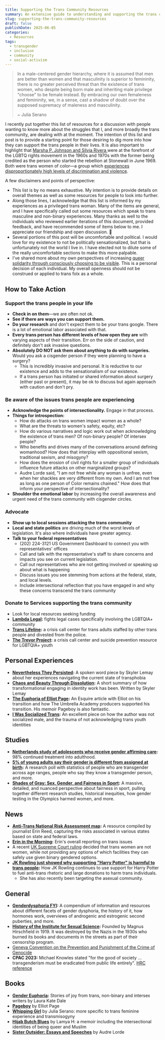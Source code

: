 ```yaml
---
title: Supporting the Trans Community Resources
summary: An extensive guide to understanding and supporting the trans community, including actionable steps, essential resources, and perspectives on current challenges facing transgender individuals.
slug: supporting-the-trans-community-resources
draft: false
publishDate: 2025-06-05
categories:
  - Resources
tags:
  - transgender
  - inclusion
  - community
  - social-activism
---
```

> In a male-centered gender hierarchy, where it is assumed that men are better than women and that masculinity is superior to femininity, there is no greater perceived threat than the existence of trans women, who despite being born male and inheriting male privilege "choose" to be female instead. By embracing our own femaleness and femininity, we, in a sense, cast a shadow of doubt over the supposed supremacy of maleness and masculinity.
> 
> ~ Julia Serano

I recently put together this list of resources for a discussion with people wanting to know more about the struggles that I, and more broadly the trans community, are dealing with at the moment. The intention of this list and post is to provide a starting point for those desiring to dig more into how they can support the trans people in their lives. It is also important to highlight that [Marsha P. Johnson and Silvia Rivera ](https://historynavigator.org/2020/06/15/marsha-p-johnson-and-sylvia-rivera-activists/)were at the forefront of the LGBTQ rights movement in the 1960s and 1970s with the former being credited as the person who started the rebellion at Stonewall in June 1969. Both were trans women of color—a group which [experiences disproportionately high levels of discrimination and violence](https://theconversation.com/transgender-people-of-color-face-unique-challenges-as-gender-discrimination-and-racism-intersect-179515). 

A few disclaimers and points of perspective:

* This list is by no means exhaustive. My intention is to provide details on overall themes as well as some resources for people to look into further.
* Along those lines, I acknowledge that this list is informed by my experiences as a privileged trans woman. Many of the items are general, and I have specifically called out some resources which speak to trans masculine and non-binary experiences. Many thanks as well to the individuals who reviewed earlier iterations of this document, provided feedback, and have recommended some of items below to me. I appreciate our friendship and open discussion. 💜
* Several portions of this post will be uncomfortable and political. I would love for my existence to not be politically sensationalized, but that is unfortunately not the world I live in. I have elected not to dilute some of the really uncomfortable sections to make this more palpable.
* I've shared more about my own perspectives of increasing [queer solidarity through consciously choosing to be visible](queer-solidarity-and-the-impact-of-visibility-tanking). This is a personal decision of each individual. My overall openness should not be construed or applied to trans folx as a whole.
## How to Take Action

### Support the trans people in your life

- **Check in on them**—we are often not ok.
- **See if there are ways you can support them.**
- **Do your research** and don't expect them to be your trans google. There is a lot of emotional labor associated with that.
- **Every trans person has different levels of how open they are** with varying aspects of their transition. Err on the side of caution, and definitely don't ask invasive questions.
- **Absolutely DO NOT ask them about anything to do with surgeries.** Would you ask a cisgender person if they were planning to have a surgery?
    - This is incredibly invasive and personal. It is reductive to our existence and adds to the sensationalism of our existence.
    - If a trans person has initiated or shared information about surgery (either past or present), it may be ok to discuss but again approach with caution and don't pry.

### Be aware of the issues trans people are experiencing

- **Acknowledge the points of intersectionality.** Engage in that process.
- **Things for introspection:**
    - How do attacks on trans women impact women as a whole?
    - What are the threats to women's safety, equity, etc?
    - How do various narratives and logic work out when acknowledging the existence of trans men? Of non-binary people? Of intersex people?
    - Who benefits and drives many of the conversations around defining womanhood? How does that interplay with oppositional sexism, traditional sexism, and misogyny?
    - How does the erosion of civil rights for a smaller group of individuals influence future attacks on other marginalized groups?
    - Audre Lorde said, "I am not free while any woman is unfree, even when her shackles are very different from my own. And I am not free as long as one person of Color remains chained." How does that inform your perspective of intersectionality?
- **Shoulder the emotional labor** by increasing the overall awareness and urgent need of the trans community with cisgender circles.

### Advocate

- **Show up to local sessions attacking the trans community**
- **Local and state politics** are driving much of the worst levels of legislation. It's also where individuals have greater agency.
- **Talk to your federal representatives**
    - (202) 224-3121 US Government Dashboard to connect you with representatives' offices
    - Call and talk with the representative's staff to share concerns and impacts you see on current legislation.
    - Call out representatives who are not getting involved or speaking up about what is happening
    - Discuss issues you see stemming from actions at the federal, state, and local levels.
    - Include intersectional reflection that you have engaged in and why these concerns transcend the trans community

### Donate to Services supporting the trans community

- Look for local resources seeking funding
- **[Lambda Legal](https://lambdalegal.org/):** fights legal cases specifically involving the LGBTQIA+ community
- **[Trans Lifeline](https://translifeline.org/):** a crisis call center for trans adults staffed by other trans people and divested from the police.
- **[The Trevor Project](https://www.thetrevorproject.org/):** a crisis call center and suicide prevention resource for LGBTQIA+ youth

## Personal Experiences

- **[Nevertheless They Persisted](/blog/nevertheless-they-persisted):** A spoken word piece by Skyler Lemay about her experiences navigating the current state of transphobia
- **[Chaos and Beauty Through Dissolution](/blog/chaos-and-beauty-through-dissolution):** A short summary of how transformational engaging in identity work has been. Written by Skyler Lemay
- **[The Euphoria of Elliot Page](https://www.esquire.com/entertainment/tv/a40011366/elliot-page-umbrella-academy-euphoria/):** An Esquire article with Elliot on his transition and how The Umbrella Academy producers supported his transition. His memoir Pageboy is also fantastic.
- **[I Was Socialized Trans](https://aninjusticemag.com/i-was-socialized-trans-b2fa870866a4):** An excellent piece on how the author was not socialized male, and the trauma of not acknowledging trans youth identities

## Studies

- **[Netherlands study of adolescents who receive gender affirming care](https://www.thelancet.com/journals/lanchi/article/PIIS2352-4642(22)00254-1/abstract):** 98% continued treatment into adulthood.
- **[5% of young adults say their gender is different from assigned at birth](https://www.pewresearch.org/short-reads/2022/06/07/about-5-of-young-adults-in-the-u-s-say-their-gender-is-different-from-their-sex-assigned-at-birth/):** A research poll with statistics of people who are transgender across age ranges, people who say they know a transgender person, and more.
- **[Shades of Gray: Sex, Gender, and Fairness in Sport](https://www.barbellmedicine.com/blog/shades-of-gray-sex-gender-and-fairness-in-sport/):** A massive, detailed, and nuanced perspective about fairness in sport, pulling together different research studies, historical inequities, how gender testing in the Olympics harmed women, and more.

## News

- **[Anti-Trans National Risk Assessment map](https://www.erininthemorning.com/p/anti-trans-national-risk-assessment):** A resource compiled by journalist Erin Reed, capturing the risks associated in various states based on state and federal laws.
- **[Erin in the Morning](https://www.erininthemorning.com/):** Erin's overall reporting on trans issues
- A recent [UK Supreme Court ruling](https://www.lgbtqnation.com/2025/04/uk-supreme-court-rules-that-trans-women-are-not-women-under-the-law/) decided that trans women are not women, while not providing any options of which facilities they can safely use given binary gendered options.
- **[JK Rowling just showed why supporting "Harry Potter" is harmful to trans people](https://www.lgbtqnation.com/2025/04/jk-rowling-just-showed-why-supporting-harry-potter-is-harmful-to-trans-people/):** How JK Rowling continues to use support for Harry Potter to fuel anti-trans rhetoric and large donations to harm trans individuals.
    - She has also recently been targeting the asexual community.

## General

- **[Genderdysphoria FYI](https://genderdysphoria.fyi/):** A compendium of information and resources about different facets of gender dysphoria, the history of it, how hormones work, overviews of androgenic and estrogenic second puberties, and more.
- **[History of the Institute for Sexual Science](https://en.wikipedia.org/wiki/Institut_f%C3%BCr_Sexualwissenschaft):** Founded by Magnus Hirschfield in 1919. It was destroyed by the Nazis in the 1930s who burned its books and documents in the streets as part of their censorship program.
- [Geneva Convention on the Prevention and Punishment of the Crime of Genocide](https://www.un.org/en/genocideprevention/documents/atrocity-crimes/Doc.1_Convention%20on%20the%20Prevention%20and%20Punishment%20of%20the%20Crime%20of%20Genocide.pdf)
- **CPAC 2023:** Michael Knowles stated "for the good of society … transgenderism must be eradicated from public life entirely". [HRC reference](https://www.hrc.org/press-releases/human-rights-campaign-extremists-at-cpac-laid-bare-hatred-at-root-of-vile-legislation-targeting-trans-people)

## Books

- **[Gender Euphoria](https://unbound.com/products/gender-euphoria):** Stories of joy from trans, non-binary and intersex writers by Laura Kate Dale
- **[Pageboy](https://www.goodreads.com/book/show/60473073-pageboy)** by Elliot Page
- **[Whipping Girl](https://www.juliaserano.com/whippinggirl.html)** by Julia Serano: more specific to trans feminine experience and transmisogyny
- **[Hijab Butch Blues](https://www.goodreads.com/book/show/61111274-hijab-butch-blues)** by Lamya H: a memoir including the intersectional identities of being queer and Muslim
- **[Sister Outsider: Essays and Speeches](https://www.goodreads.com/book/show/32951.Sister_Outsider)** by Audre Lorde